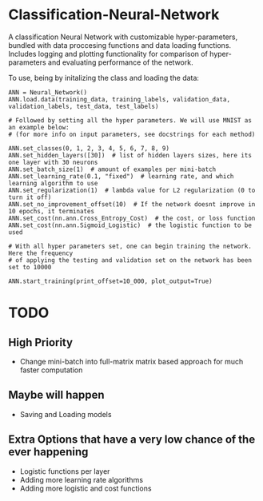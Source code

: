# Classification-Neural-Network

A classification Neural Network with customizable hyper-parameters, bundled with data proccesing functions and data loading functions. Includes logging and plotting functionality for comparison of hyper-parameters and evaluating performance of the network.

To use, being by initalizing the class and loading the data:

    ANN = Neural_Network()
    ANN.load.data(training_data, training_labels, validation_data, validation_labels, test_data, test_labels)

    # Followed by setting all the hyper parameters. We will use MNIST as an example below:
    # (for more info on input parameters, see docstrings for each method)

    ANN.set_classes(0, 1, 2, 3, 4, 5, 6, 7, 8, 9)
    ANN.set_hidden_layers([30])  # list of hidden layers sizes, here its one layer with 30 neurons
    ANN.set_batch_size(1)  # amount of examples per mini-batch
    ANN.set_learning_rate(0.1, "fixed")  # learning rate, and which learning algorithm to use
    ANN.set_regularization(1)  # lambda value for L2 regularization (0 to turn it off)
    ANN.set_no_improvement_offset(10)  # If the network doesnt improve in 10 epochs, it terminates
    ANN.set_cost(nn.ann.Cross_Entropy_Cost)  # the cost, or loss function
    ANN.set_cost(nn.ann.Sigmoid_Logistic)  # the logistic function to be used
    
    # With all hyper parameters set, one can begin training the network. Here the frequency
    # of applying the testing and validation set on the network has been set to 10000

    ANN.start_training(print_offset=10_000, plot_output=True)
# TODO
## High Priority
- Change mini-batch into full-matrix matrix based approach for much faster computation
## Maybe will happen
- Saving and Loading models
## Extra Options that have a very low chance of the ever happening
- Logistic functions per layer
- Adding more learning rate algorithms
- Adding more logistic and cost functions
